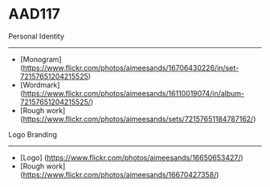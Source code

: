 # AAD117
Personal Identity 
__________________

- [Monogram] (https://www.flickr.com/photos/aimeesands/16706430226/in/set-72157651204215525)
- [Wordmark] (https://www.flickr.com/photos/aimeesands/16110019074/in/album-72157651204215525/)
- [Rough work] (https://www.flickr.com/photos/aimeesands/sets/72157651184787162/)

 Logo Branding
__________________

- [Logo] (https://www.flickr.com/photos/aimeesands/16650653427/)
- [Rough work] (https://www.flickr.com/photos/aimeesands/16670427358/)
